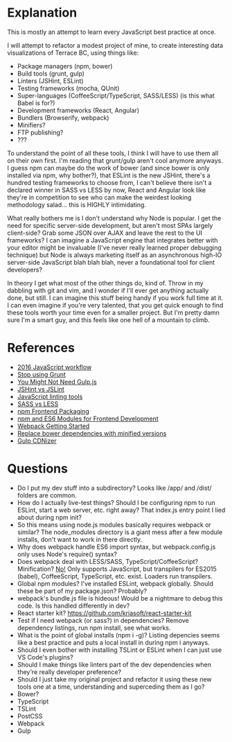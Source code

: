 # Explanation
This is mostly an attempt to learn every JavaScript best practice at once.

I will attempt to refactor a modest project of mine, to create interesting data visualizations of Terrace BC, using things like:
* Package managers (npm, bower)
* Build tools (grunt, gulp)
* Linters (JSHint, ESLint)
* Testing frameworks (mocha, QUnit)
* Super-languages (CoffeeScript/TypeScript, SASS/LESS) (is this what Babel is for?)
* Development frameworks (React, Angular)
* Bundlers (Browserify, webpack)
* Minifiers?
* FTP publishing?
* ???

To understand the point of all these tools, I think I will have to use them all on their own first.  I'm reading that grunt/gulp aren't cool anymore anyways. I guess npm can maybe do the work of bower (and since bower is only installed via npm, why bother?), that ESLint is the new JSHint, there's a hundred testing frameworks to choose from, I can't believe there isn't a declared winner in SASS vs LESS by now, React and Angular look like they're in competition to see who can make the weirdest looking methodology salad... this is HIGHLY intimidating.

What really bothers me is I don't understand why Node is popular.  I get the need for specific server-side development, but aren't most SPAs largely client-side?  Grab some JSON over AJAX and leave the rest to the UI frameworks?  I can imagine a JavaScript engine that integrates better with your editor might be invaluable (I've never really learned proper debugging technique) but Node is always marketing itself as an asynchronous high-IO server-side JavaScript blah blah blah, never a foundational tool for client developers?

In theory I get what most of the other things do, kind of.  Throw in my dabbling with git and vim, and I wonder if I'll ever get anything actually done, but still.  I can imagine this stuff being handy if you work full time at it.  I can even imagine if you're very talented, that you get quick enough to find these tools worth your time even for a smaller project.  But I'm pretty damn sure I'm a smart guy, and this feels like one hell of a mountain to climb.

# References
* [2016 JavaScript workflow](http://stackoverflow.com/questions/21198977/difference-between-grunt-npm-and-bower-package-json-vs-bower-json)
* [Stop using Grunt](https://www.keithcirkel.co.uk/why-we-should-stop-using-grunt/)
* [You Might Not Need Gulp.js](https://medium.com/swlh/you-might-not-need-gulp-js-89a0220487dd)
* [JSHint vs JSLint](http://stackoverflow.com/questions/6803305/should-i-use-jslint-or-jshint-javascript-validation)
* [JavaScript linting tools](https://www.sitepoint.com/comparison-javascript-linting-tools/)
* [SASS vs LESS](https://www.keycdn.com/blog/sass-vs-less/)
* [npm Frontend Packaging](http://blog.npmjs.org/post/101775448305/npm-and-front-end-packaging)
* [npm and ES6 Modules for Frontend Development](http://wesbos.com/javascript-modules/)
* [Webpack Getting Started](https://webpack.js.org/guides/get-started/)
* [Replace bower dependencies with minified versions](http://stackoverflow.com/questions/16761272/how-to-configure-grunt-to-replace-bower-dependencies-by-its-minified-versions)
* [Gulp CDNizer](https://www.npmjs.com/package/gulp-cdnizer)

# Questions
* Do I put my dev stuff into a subdirectory?  Looks like /app/ and /dist/ folders are common.
* How do I actually live-test things?  Should I be configuring npm to run ESLint, start a web server, etc. right away?  That index.js entry point I lied about during npm init?
* So this means using node.js modules basically requires webpack or similar?  The node_modules directory is a giant mess after a few module installs, don't want to work in there directly.
* Why does webpack handle ES6 import syntax, but webpack.config.js only uses Node's require() syntax?
* Does webpack deal with LESS/SASS, TypeScript/CoffeeScript?  Minification?  [No!](https://webpack.github.io/docs/usage.html#using-loaders)  Only supports JavaScript, but transpilers for ES2015 (babel), CoffeeScript, TypeScript, etc. exist.  Loaders run transpilers.
* Global npm modules?  I've installed ESLint, webpack globally.  Should these be part of my package.json?  Probably?
* webpack's bundle.js file is hideous!  Would be a nightmare to debug this code.  Is this handled differently in dev?
* React starter kit?  https://github.com/kriasoft/react-starter-kit
* Test if I need webpack (or sass?) in dependencies?  Remove dependency listings, run npm install, see what works.
* What is the point of global installs (npm i -g)?  Listing depencies seems like a best practice and puts a local install in during npm i anyways.
* Should I even bother with installing TSLint or ESLint when I can just use VS Code's plugins?
* Should I make things like linters part of the dev dependencies when they're really developer preference?
* Should I just take my original project and refactor it using these new tools one at a time, understanding and superceding them as I go?
 * Bower?
 * TypeScript
 * TSLint
 * PostCSS
 * Webpack
 * Gulp